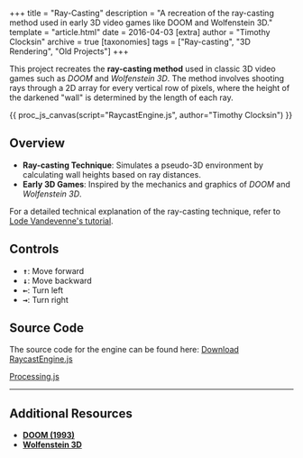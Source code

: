 +++
title = "Ray-Casting"
description = "A recreation of the ray-casting method used in early 3D video games like DOOM and Wolfenstein 3D."
template = "article.html"
date = 2016-04-03
[extra]
author = "Timothy Clocksin"
archive = true
[taxonomies]
tags = ["Ray-casting", "3D Rendering", "Old Projects"]
+++

This project recreates the **ray-casting method** used in classic 3D video games such as _DOOM_ and _Wolfenstein 3D_. The method involves shooting rays through a 2D array for every vertical row of pixels, where the height of the darkened "wall" is determined by the length of each ray.

{{ proc_js_canvas(script="RaycastEngine.js", author="Timothy Clocksin") }}

## Overview

- **Ray-casting Technique**: Simulates a pseudo-3D environment by calculating wall heights based on ray distances.
- **Early 3D Games**: Inspired by the mechanics and graphics of _DOOM_ and _Wolfenstein 3D_.

For a detailed technical explanation of the ray-casting technique, refer to [Lode Vandevenne's tutorial](https://lodev.org/cgtutor/raycasting.html).

## Controls

- **<kbd>↑</kbd>**: Move forward
- **<kbd>↓</kbd>**: Move backward
- **<kbd>←</kbd>**: Turn left
- **<kbd>→</kbd>**: Turn right

## Source Code

The source code for the engine can be found here:
[Download RaycastEngine.js](RaycastEngine.js)

[Processing.js](http://processingjs.org/)

---

## Additional Resources

- **[DOOM (1993)](<https://en.wikipedia.org/wiki/Doom_(1993_video_game)>)**
- **[Wolfenstein 3D](https://en.wikipedia.org/wiki/Wolfenstein_3D)**
